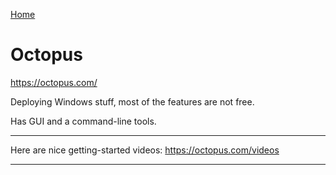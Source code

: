 [Home](Readme.md)
# Octopus

https://octopus.com/

Deploying Windows stuff, most of the features are not free.

Has GUI and a command-line tools.

---

Here are nice getting-started videos:
https://octopus.com/videos

---
